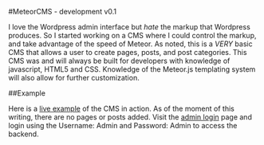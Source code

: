#MeteorCMS - development v0.1

I love the Wordpress admin interface but *hate* the markup that Wordpress produces. So I started working on a CMS where I could control the markup, and take advantage of the speed of Meteor. As noted, this is a *VERY* basic CMS that allows a user to create pages, posts, and post categories. This CMS was and will always be built for developers with knowledge of javascript, HTML5 and CSS. Knowledge of the Meteor.js templating system will also allow for further customization.

##Example

Here is a [live example](http://ramsay.meteor.com/) of the CMS in action. As of the moment of this writing, there are no pages or posts added. Visit the [admin login](http://ramsay.meteor.com/admin) page and login using the Username: Admin and Password: Admin to access the backend. 






